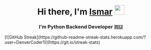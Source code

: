 <h1 align="center">Hi there, I'm <a href="https://github.com/IsmarIsmazov" target="_blank">Ismar</a> 
<img src="https://github.com/blackcater/blackcater/raw/main/images/Hi.gif" height="32"/></h1>
<h3 align="center">I'm Python Backend Developer 🇷🇺</h3> 
[![GitHub Streak](https://github-readme-streak-stats.herokuapp.com/?user=DenverCoder1)](https://git.io/streak-stats)
